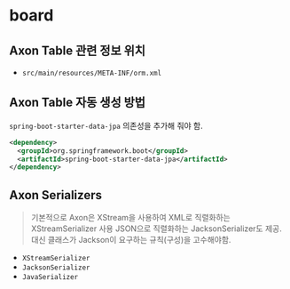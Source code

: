 # board




## Axon Table 관련 정보 위치
- `src/main/resources/META-INF/orm.xml`


## Axon Table 자동 생성 방법

`spring-boot-starter-data-jpa` 의존성을 추가해 줘야 함. 

~~~xml
<dependency>
  <groupId>org.springframework.boot</groupId>
  <artifactId>spring-boot-starter-data-jpa</artifactId>
</dependency>
~~~


## Axon Serializers
> 기본적으로 Axon은 XStream을 사용하여 XML로 직렬화하는 XStreamSerializer 사용
> JSON으로 직렬화하는 JacksonSerializer도 제공. 대신 클래스가 Jackson이 요구하는 규칙(구성)을 고수해야함.

- `XStreamSerializer`
- `JacksonSerializer`
- `JavaSerializer`
